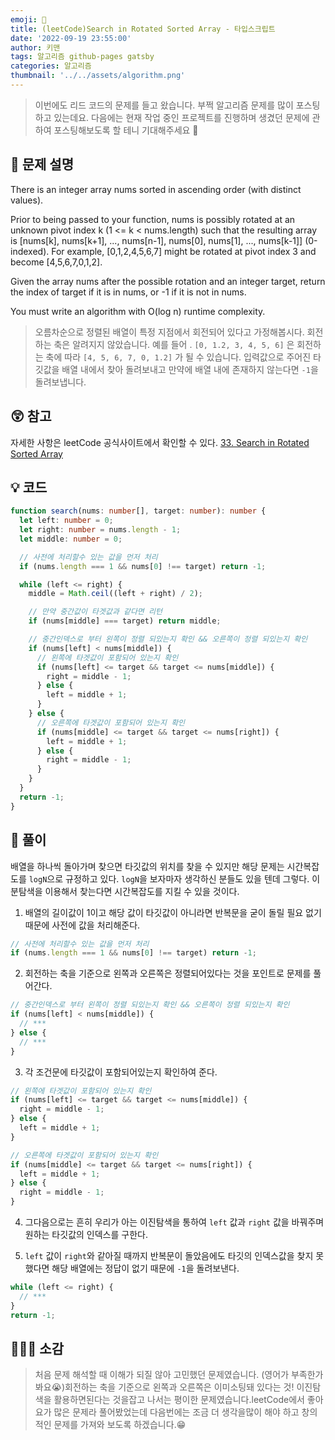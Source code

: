 ```yaml
---
emoji: 📝
title: (leetCode)Search in Rotated Sorted Array - 타입스크립트
date: '2022-09-19 23:55:00'
author: 키맨
tags: 알고리즘 github-pages gatsby
categories: 알고리즘
thumbnail: '../../assets/algorithm.png'
---
```


> 이번에도 리드 코드의 문제를 들고 왔습니다. 부쩍 알고리즘 문제를 많이 포스팅하고 있는데요. 다음에는 현재 작업 중인 프로젝트를 진행하며 생겼던 문제에 관하여 포스팅해보도록 할 테니 기대해주세요 🥰

## 🤔 문제 설명

There is an integer array nums sorted in ascending order (with distinct values).

Prior to being passed to your function, nums is possibly rotated at an unknown pivot index k (1 <= k < nums.length) such that the resulting array is [nums[k], nums[k+1], ..., nums[n-1], nums[0], nums[1], ..., nums[k-1]] (0-indexed). For example, [0,1,2,4,5,6,7] might be rotated at pivot index 3 and become [4,5,6,7,0,1,2].

Given the array nums after the possible rotation and an integer target, return the index of target if it is in nums, or -1 if it is not in nums.

You must write an algorithm with O(log n) runtime complexity.

> 오름차순으로 정렬된 배열이 특정 지점에서 회전되어 있다고 가정해봅시다. 회전하는 축은 알려지지 않았습니다. 예를 들어 . `[0, 1.2, 3, 4, 5, 6]` 은 회전하는 축에 따라 `[4, 5, 6, 7, 0, 1.2]` 가 될 수 있습니다. 입력값으로 주어진 타깃값을 배열 내에서 찾아 돌려보내고 만약에 배열 내에 존재하지 않는다면 `-1`을 돌려보냅니다.

## 😲 참고

자세한 사항은 leetCode 공식사이트에서 확인할 수 있다.
[33. Search in Rotated Sorted Array](https://leetcode.com/problems/search-in-rotated-sorted-array/)

## 💡 코드

```typescript
function search(nums: number[], target: number): number {
  let left: number = 0;
  let right: number = nums.length - 1;
  let middle: number = 0;

  // 사전에 처리할수 있는 값을 먼저 처리
  if (nums.length === 1 && nums[0] !== target) return -1;

  while (left <= right) {
    middle = Math.ceil((left + right) / 2);

    // 만약 중간값이 타겟값과 같다면 리턴
    if (nums[middle] === target) return middle;

    // 중간인덱스로 부터 왼쪽이 정렬 되있는지 확인 && 오른쪽이 정렬 되있는지 확인
    if (nums[left] < nums[middle]) {
      // 왼쪽에 타겟값이 포함되어 있는지 확인
      if (nums[left] <= target && target <= nums[middle]) {
        right = middle - 1;
      } else {
        left = middle + 1;
      }
    } else {
      // 오른쪽에 타겟값이 포함되어 있는지 확인
      if (nums[middle] <= target && target <= nums[right]) {
        left = middle + 1;
      } else {
        right = middle - 1;
      }
    }
  }
  return -1;
}
```

## 📝 풀이

배열을 하나씩 돌아가며 찾으면 타깃값의 위치를 찾을 수 있지만 해당 문제는 시간복잡도를 `logN`으로 규정하고 있다. `logN`을 보자마자 생각하신 분들도 있을 텐데 그렇다. 이분탐색을 이용해서 찾는다면 시간복잡도를 지킬 수 있을 것이다.

1. 배열의 길이값이 1이고 해당 값이 타깃값이 아니라면 반복문을 굳이 돌릴 필요 없기 때문에 사전에 값을 처리해준다.

```typescript
// 사전에 처리할수 있는 값을 먼저 처리
if (nums.length === 1 && nums[0] !== target) return -1;
```

2. 회전하는 축을 기준으로 왼쪽과 오른쪽은 정렬되어있다는 것을 포인트로 문제를 풀어간다.

```typescript
// 중간인덱스로 부터 왼쪽이 정렬 되있는지 확인 && 오른쪽이 정렬 되있는지 확인
if (nums[left] < nums[middle]) {
  // ***
} else {
  // ***
}
```

3. 각 조건문에 타깃값이 포함되어있는지 확인하여 준다.

```typescript
// 왼쪽에 타겟값이 포함되어 있는지 확인
if (nums[left] <= target && target <= nums[middle]) {
  right = middle - 1;
} else {
  left = middle + 1;
}

// 오른쪽에 타겟값이 포함되어 있는지 확인
if (nums[middle] <= target && target <= nums[right]) {
  left = middle + 1;
} else {
  right = middle - 1;
}
```

4. 그다음으로는 흔히 우리가 아는 이진탐색을 통하여 `left` 값과 `right` 값을 바꿔주며 원하는 타깃값의 인덱스를 구한다.

5. `left` 값이 `right`와 같아질 때까지 반복문이 돌았음에도 타깃의 인덱스값을 찾지 못했다면 해당 배열에는 정답이 없기 때문에 `-1`을 돌려보낸다.

```typescript
while (left <= right) {
  // ***
}
return -1;
```

## 🧑🏻‍💻 소감

> 처음 문제 해석할 때 이해가 되질 않아 고민했던 문제였습니다. (영어가 부족한가 봐요😭)회전하는 축을 기준으로 왼쪽과 오른쪽은 이미소팅돼 있다는 것! 이진탐색을 활용하면된다는 것을잡고 나서는 평이한 문제였습니다.leetCode에서 좋아요가 많은 문제라 풀어봤었는데 다음번에는 조금 더 생각을많이 해야 하고 창의적인 문제를 가져와 보도록 하겠습니다.😁

<br/>
